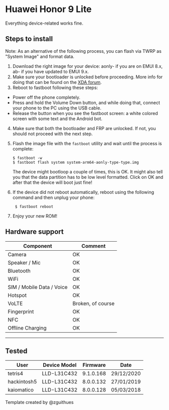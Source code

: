 # Huawei Honor 9 Lite

Everything device-related works fine.

## Steps to install
Note: As an alternative of the following process, you can flash via TWRP as "System Image" and format data.

1. Download the right image for your device: aonly- if you are on EMUI 8.x, ab- if you have updated to EMUI 9.x.
2. Make sure your bootloader is unlocked before proceeding. More info for doing that can be found on the [XDA forum](https://forum.xda-developers.com/f/honor-9-lite-guides-news-discussion.7288/).
3. Reboot to fastboot following these steps:
* Power off the phone completely.
* Press and hold the Volume Down button, and while doing that, connect your phone to the PC using the USB cable.
* Release the button when you see the fastboot screen: a white colored screen with some text and the Android bot.
4. Make sure that both the bootloader and FRP are unlocked. If not, you should not proceed with the next step.
5. Flash the image file with the `fastboot` utility and wait until the process is complete:
    ```
    $ fastboot -w
    $ fastboot flash system system-arm64-aonly-type-type.img
    ```
   The device might bootloop a couple of times, this is OK. It might also tell you that the data partition has to be low level formatted. Click on OK and after that the device will boot just fine!

6. If the device did not reboot automatically, reboot using the following command and then unplug your phone:
   ```
    $ fastboot reboot
   ```
7. Enjoy your new ROM!

## Hardware support

| Component                 |      Comment                                              |
|---------------------------|-----------------------------------------------------------|
| Camera                    | OK                                                        |
| Speaker / Mic             | OK                                                        |
| Bluetooth                 | OK                                                        |
| WiFi                      | OK                                                        |
| SIM / Mobile Data / Voice | OK                                                        |
| Hotspot                   | OK                                                        |
| VoLTE                     | Broken, of course                                         |
| Fingerprint               | OK                                                        |
| NFC                       | OK                                                        |
| Offline Charging          | OK                                                        |
---

## Tested

| User                 |      Device Model  |  Firmware  |  Date      |
|----------------------|--------------------|------------|------------|
| tetris4              |      LLD-L31C432   |  9.1.0.168 | 29/12/2020 |
| hackintosh5          |      LLD-L31C432   |  8.0.0.132 | 27/01/2019 |
| kaiomatico           |      LLD-L31C432   |  8.0.0.128 | 05/03/2018 |



Template created by @zguithues